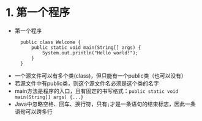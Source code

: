 # 1. 第一个程序
- 第一个程序
	>
		public class Welcome {
			public static void main(String[] args) {
				System.out.println("Hello world!");
			}
		}

- 一个源文件可以有多个类(class)，但只能有一个public类（也可以没有）
- 若源文件中有public类，则这个源文件名必须是这个类的名字
- main方法是程序的入口，且有固定的书写格式：`public static void main(String[] args) {...}`
- Java中忽略空格、回车、换行符，只有`;`才是一条语句的结束标志，因此一条语句可以跨多行